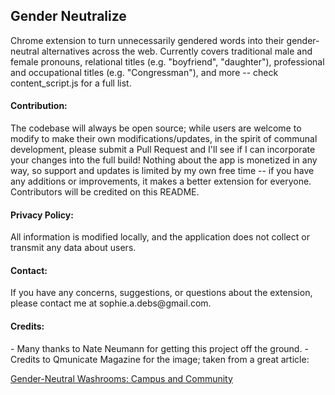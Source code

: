<h2>Gender Neutralize</h2>
Chrome extension to turn unnecessarily gendered words into their gender-neutral alternatives across the web. Currently covers traditional male and female pronouns, relational titles (e.g. "boyfriend", "daughter"), professional and occupational titles (e.g. "Congressman"), and more -- check content_script.js for a full list.  

<h4>Contribution:</h4>
The codebase will always be open source; while users are welcome to modify to make their own modifications/updates, in the spirit of communal development, please submit a Pull Request and I'll see if I can incorporate your changes into the full build! 
Nothing about the app is monetized in any way, so support and updates is limited by my own free time -- if you have any additions or improvements, it makes a better extension for everyone. Contributors will be credited on this README.

<h4>Privacy Policy:</h4>

All information is modified locally, and the application does not collect or transmit any data about users.

<h4>Contact:</h4>
If you have any concerns, suggestions, or questions about the extension, please contact me at sophie.a.debs@gmail.com.

<h4>Credits:</h4>
- Many thanks to Nate Neumann for getting this project off the ground. 
- Credits to Qmunicate Magazine for the image; taken from a great article:

[Gender-Neutral Washrooms: Campus and Community](https://qmunicatemagazine.com/2015/02/07/gender-neutral-washrooms-campus-and-community)
